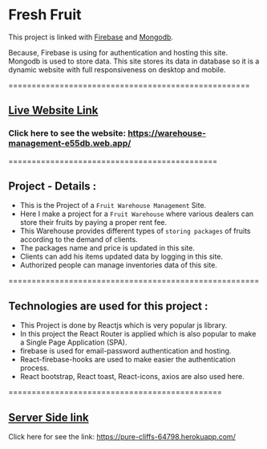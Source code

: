 # Fresh Fruit

This project is linked with [Firebase](https://warehouse-management-e55db.web.app/) and [Mongodb](https://pure-cliffs-64798.herokuapp.com/).


Because, Firebase is using for authentication and hosting this site.
Mongodb is used to store data. This site stores its data in database 
so it is a dynamic website with full responsiveness on desktop and 
mobile.


====================================================

## [Live Website Link](https://warehouse-management-e55db.web.app/)

### Click here to see the website: https://warehouse-management-e55db.web.app/


=============================================

## Project - Details :

* This is the Project of a `Fruit Warehouse Management` Site. 
* Here I make a project for a `Fruit Warehouse` where various dealers can store their fruits by paying a proper rent fee. 
* This Warehouse provides different types of `storing packages` of fruits according to the demand of clients. 
* The packages name and price is updated in this site.
* Clients can add his items updated data by logging in this site.
* Authorized people can manage inventories data of this site.



======================================================


## Technologies are used for this project :

* This Project is done by Reactjs which is very popular js library.
* In this project the React Router is applied which is also popular to make a Single Page Application (SPA).
* firebase is used for email-password authentication and hosting.
* React-firebase-hooks are used to make easier the authentication process.
* React bootstrap, React toast, React-icons, axios are also used here.



==============================================



## [Server Side link](https://pure-cliffs-64798.herokuapp.com/)

Click here for see the link: https://pure-cliffs-64798.herokuapp.com/


